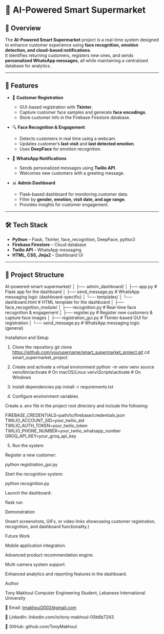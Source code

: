 # 🛒 AI-Powered Smart Supermarket  

## 📖 Overview  
The **AI-Powered Smart Supermarket** project is a real-time system designed to enhance customer experience using **face recognition, emotion detection, and cloud-based notifications**.  
It identifies returning customers, registers new ones, and sends **personalized WhatsApp messages**, all while maintaining a centralized database for analytics.  

---

## 🚀 Features  
- 👤 **Customer Registration**  
  - GUI-based registration with **Tkinter**.  
  - Capture customer face samples and generate **face encodings**.  
  - Store customer info in the Firebase Firestore database.  

- 🔍 **Face Recognition & Engagement**  
  - Detects customers in real time using a webcam.  
  - Updates customer’s **last visit** and **last detected emotion**.  
  - Uses **DeepFace** for emotion recognition.  

- 💬 **WhatsApp Notifications**  
  - Sends personalized messages using **Twilio API**.  
  - Welcomes new customers with a greeting message.  

- 📊 **Admin Dashboard**  
  - Flask-based dashboard for monitoring customer data.  
  - Filter by **gender, emotion, visit date, and age range**.  
  - Provides insights for customer engagement.  

---

## 🛠️ Tech Stack  
- **Python** – Flask, Tkinter, face_recognition, DeepFace, pyttsx3  
- **Firebase Firestore** – Cloud database  
- **Twilio API** – WhatsApp messaging  
- **HTML, CSS, Jinja2** – Dashboard UI  

---

## 📂 Project Structure  

AI-powered-smart-supermarket/
│
├── admin_dashboard/
│   ├── app.py                  # Flask app for the dashboard
│   ├── send_message.py         # WhatsApp messaging logic (dashboard-specific)
│   └── templates/
│       └── dashboard.html      # HTML template for the dashboard
│
├── face_recognition_module/
│   ├── recognition.py          # Real-time face recognition & engagement
│   ├── register.py             # Register new customers & capture face images
│   ├── registration_gui.py     # Tkinter-based GUI for registration
│   └── send_message.py         # WhatsApp messaging logic (general)

Installation and Setup
1. Clone the repository
git clone https://github.com/yourusername/smart_supermarket_project.git
cd smart_supermarket_project

2. Create and activate a virtual environment
python -m venv venv
source venv/bin/activate   # On macOS/Linux
venv\Scripts\activate      # On Windows

3. Install dependencies
pip install -r requirements.txt

4. Configure environment variables

Create a .env file in the project root directory and include the following:

FIREBASE_CREDENTIALS=path/to/firebase/credentials.json
TWILIO_ACCOUNT_SID=your_twilio_sid
TWILIO_AUTH_TOKEN=your_twilio_token
TWILIO_PHONE_NUMBER=your_twilio_whatsapp_number
GROQ_API_KEY=your_groq_api_key

5. Run the system

Register a new customer:

python registration_gui.py


Start the recognition system:

python recognition.py


Launch the dashboard:

flask run

Demonstration

(Insert screenshots, GIFs, or video links showcasing customer registration, recognition, and dashboard functionality.)

Future Work

Mobile application integration.

Advanced product recommendation engine.

Multi-camera system support.

Enhanced analytics and reporting features in the dashboard.

Author

Tony Makhoul
Computer Engineering Student, Lebanese International University

📧 Email: tmakhoul2002@gmail.com

🔗 LinkedIn: linkedin.com/in/tony-makhoul-05b6b7243

🔗 GitHub: github.com/TonyMakhoul

